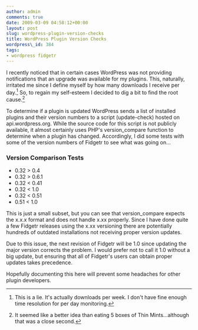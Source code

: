 ```yaml
---
author: admin
comments: true
date: 2009-03-09 04:58:12+00:00
layout: post
slug: wordpress-plugin-version-checks
title: WordPress Plugin Version Checks
wordpress\_id: 384
tags:
- wordpress fidgetr
---
```


I recently noticed that in certain cases WordPress was not providing notifications that an upgrade was available for my plugins.  This, naturally, irritated me since I define myself by how many downloads I receive per day.[^1]  So, to regain my self-esteem I decided to dig a bit to find the root cause.[^2]

To determine if a plugin is updated WordPress sends a list of installed plugins and their version numbers to a script (update-check) hosted on api.wordpress.org.  While the source code for this script is not publicly available, it almost certainly uses PHP's version\_compare function to determine when a plugin has changed.  Accordingly, I did some tests with some of the version numbers of Fidgetr to see what was going on...


### Version Comparison Tests


* 0.32 > 0.4
* 0.32 > 0.6.1
* 0.32 < 0.41
* 0.32 < 1.0
* 0.32 < 0.51
* 0.51 < 1.0

This is just a small subset, but you can see that version\_compare expects the x.x.x format and does not handle x.xx properly.  Since I have done quite a few Fidgetr releases using the x.xx versioning there are potentially hundreds of outdated installations not receiving proper version updates.

Due to this issue, the next revision of Fidgetr will be 1.0 since updating the major version corrects the problem.  I would prefer not to call it 1.0 without a big update, but ensuring that all of Fidgetr's users can obtain proper updates takes precedence.

Hopefully documenting this here will prevent some headaches for other plugin developers.

[^1]: This is a lie.  It's actually downloads per week.  I don't have fine enough time resolution for per day monitoring.

[^2]: It seemed like a better idea than eating 5 boxes of Thin Mints...although that was a close second.
